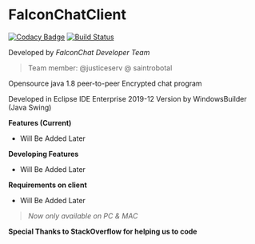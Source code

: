 # FalconChatClient

[![Codacy Badge](https://api.codacy.com/project/badge/Grade/9ccdd0df46ec4cbfb392c178e6f356ac)](https://app.codacy.com/manual/daniel.kwon/FalconChatClient?utm_source=github.com&utm_medium=referral&utm_content=saintrobotal/FalconChatClient&utm_campaign=Badge_Grade_Dashboard)
[![Build Status](https://travis-ci.org/saintrobotal/FalconChatClient.svg?branch=master)](https://travis-ci.org/saintrobotal/FalconChatClient)

Developed by *FalconChat Developer Team*
> Team member: @justiceserv @ saintrobotal

Opensource java 1.8 peer-to-peer Encrypted chat program

Developed in Eclipse IDE Enterprise 2019-12 Version by WindowsBuilder (Java Swing)

**Features (Current)**
- Will Be Added Later

**Developing Features**
- Will Be Added Later

**Requirements on client**
- Will Be Added Later

> *Now only available on PC & MAC*

**Special Thanks to StackOverflow for helping us to code**
